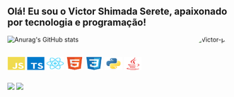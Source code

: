 ## Olá! Eu sou o Victor Shimada Serete, apaixonado por tecnologia e programação!



![Anurag's GitHub stats](https://github-readme-stats.vercel.app/api?username=shimarrudz&show_icons=true&theme=radical)
<img align="right" alt="Victor-pic" height="250" style="border-radius:100px;" src="https://www.google.com/url?sa=i&url=https%3A%2F%2Fwww.dreamstime.com%2Fphotos-images%2Fbackend-developer.html&psig=AOvVaw1utWhQdv5Oo6cirHV1HCN8&ust=1683309575197000&source=images&cd=vfe&ved=0CBEQjRxqFwoTCKDL0f2e3P4CFQAAAAAdAAAAABAD">

<div style="display: inline_block"><br>
  <img align="center" alt="Victor-Js" height="30" width="40" src="https://raw.githubusercontent.com/devicons/devicon/master/icons/javascript/javascript-plain.svg">
  <img align="center" alt="Victor-Ts" height="30" width="40" src="https://raw.githubusercontent.com/devicons/devicon/master/icons/typescript/typescript-plain.svg">
  <img align="center" alt="Victor-React" height="30" width="40" src="https://raw.githubusercontent.com/devicons/devicon/master/icons/react/react-original.svg">
  <img align="center" alt="Victor-HTML" height="30" width="40" src="https://raw.githubusercontent.com/devicons/devicon/master/icons/html5/html5-original.svg">
  <img align="center" alt="Victor-CSS" height="30" width="40" src="https://raw.githubusercontent.com/devicons/devicon/master/icons/css3/css3-original.svg">
  <img align="center" alt="Victor-Python" height="30" width="40" src="https://raw.githubusercontent.com/devicons/devicon/master/icons/python/python-original.svg">
  <img align="center" alt="Victor-Java" height="30" width="40" src="https://raw.githubusercontent.com/devicons/devicon/master/icons/java/java-plain.svg">

</div>
  
  ##
 
<div> 


  <a href = "mailto:vic.shima.vss@gmail.com"><img src="https://img.shields.io/badge/-Gmail-%23333?style=for-the-badge&logo=gmail&logoColor=white" target="_blank"></a>
  <a href="https://www.linkedin.com/in/victor-shimada/" target="_blank"><img src="https://img.shields.io/badge/-LinkedIn-%230077B5?style=for-the-badge&logo=linkedin&logoColor=white" target="_blank"></a> 
  
</div>
  
</div>
